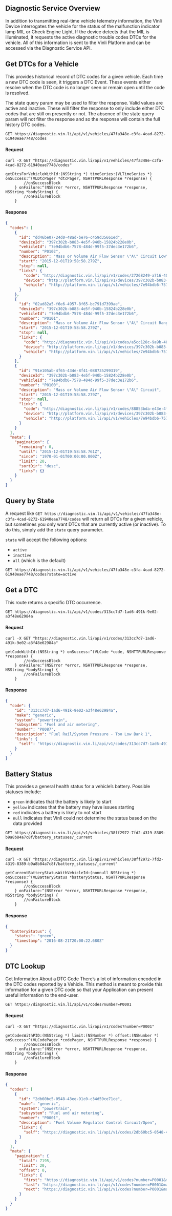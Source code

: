 
## Diagnostic Service Overview
In addition to transmitting real-time vehicle telemetry information, the Vinli Device interrogates the vehicle for the status of the malfunction indicator lamp MIL or Check Engine Light. If the device detects that the MIL is illuminated, it requests the active diagnostic trouble codes DTCs for the vehicle. All of this information is sent to the Vinli Platform and can be accessed via the Diagnostic Service API.

## Get DTCs for a Vehicle
This provides historical record of DTC codes for a given vehicle. Each time a new DTC code is seen, it triggers a DTC Event. These events either resolve when the DTC code is no longer seen or remain open until the code is resolved.

The state query param may be used to filter the response. Valid values are active and inactive. These will filter the response to only include either DTC codes that are still on presently or not. The absence of the state query param will not filter the response and so the response will contain the full history DTC codes.

```endpoint
GET https://diagnostic.vin.li/api/v1/vehicles/47fa348e-c3fa-4cad-8272-61940eae7748/codes
```
#### Request
```curl
curl -X GET "https://diagnostic.vin.li/api/v1/vehicles/47fa348e-c3fa-4cad-8272-61940eae7748/codes"
```
```objc
getDtcsForVehicleWithId:(NSString *) timeSeries:(VLTimeSeries *) onSuccess:^(VLDtcPager *dtcPager, NSHTTPURLResponse *response) {
        //onSuccessBlock
    } onFailure:^(NSError *error, NSHTTPURLResponse *response, NSString *bodyString) {
        //onFailureBlock
    }
```

#### Response
```json
{
  "codes": [
    {
      "id": "dd46be07-24d0-48ad-be76-c459d35661ed",
      "deviceId": "397c302b-b083-4e5f-940b-15824b228e0b",
      "vehicleId": "7e94bdb6-7578-484d-99f5-37dec3e172b6",
      "number": "P0102",
      "description": "Mass or Volume Air Flow Sensor \"A\" Circuit Low",
      "start": "2015-12-01T19:58:58.279Z",
      "stop": null,
      "links": {
        "code": "http://diagnostic.vin.li/api/v1/codes/27268249-a716-402c-8550-7fc0d4ae6335",
        "device": "http://platform.vin.li/api/v1/devices/397c302b-b083-4e5f-940b-15824b228e0b",
        "vehicle": "http://platform.vin.li/api/v1/vehicles/7e94bdb6-7578-484d-99f5-37dec3e172b6"
      }
    },
    {
      "id": "02ad82a5-f6e6-4957-8f65-bc791d7399ae",
      "deviceId": "397c302b-b083-4e5f-940b-15824b228e0b",
      "vehicleId": "7e94bdb6-7578-484d-99f5-37dec3e172b6",
      "number": "P0101",
      "description": "Mass or Volume Air Flow Sensor \"A\" Circuit Range/Performance",
      "start": "2015-12-01T19:58:58.279Z",
      "stop": null,
      "links": {
        "code": "http://diagnostic.vin.li/api/v1/codes/a5cc128c-9a9b-487d-a6dd-375a9cc62dc4",
        "device": "http://platform.vin.li/api/v1/devices/397c302b-b083-4e5f-940b-15824b228e0b",
        "vehicle": "http://platform.vin.li/api/v1/vehicles/7e94bdb6-7578-484d-99f5-37dec3e172b6"
      }
    },
    {
      "id": "91e105ab-4f65-434e-8f41-088735299319",
      "deviceId": "397c302b-b083-4e5f-940b-15824b228e0b",
      "vehicleId": "7e94bdb6-7578-484d-99f5-37dec3e172b6",
      "number": "P0100",
      "description": "Mass or Volume Air Flow Sensor \"A\" Circuit",
      "start": "2015-12-01T19:58:58.279Z",
      "stop": null,
      "links": {
        "code": "http://diagnostic.vin.li/api/v1/codes/88853bda-e43e-4f60-bd72-8083ff02c85f",
        "device": "http://platform.vin.li/api/v1/devices/397c302b-b083-4e5f-940b-15824b228e0b",
        "vehicle": "http://platform.vin.li/api/v1/vehicles/7e94bdb6-7578-484d-99f5-37dec3e172b6"
      }
    }
  ],
  "meta": {
    "pagination": {
      "remaining": 0,
      "until": "2015-12-01T19:58:58.761Z",
      "since": "1970-01-01T00:00:00.000Z",
      "limit": 20,
      "sortDir": "desc",
      "links": {}
    }
  }
}
```

## Query by State
A request like `GET https://diagnostic.vin.li/api/v1/vehicles/47fa348e-c3fa-4cad-8272-61940eae7748/codes` will return all DTCs for a given vehicle, but sometimes you only want DTCs that are currently active (or inactive). To do this, simply add the `state` query parameter.

`state` will accept the following options:
* `active`
* `inactive`
* `all` (which is the default)

```endpoint
GET https://diagnostic.vin.li/api/v1/vehicles/47fa348e-c3fa-4cad-8272-61940eae7748/codes?state=active
```

## Get a DTC
This route returns a specific DTC occurrence.

```endpoint
GET https://diagnostic.vin.li/api/v1/codes/313cc7d7-1ad6-491k-9e02-a3f48e62984a
```
#### Request
```curl
curl -X GET "https://diagnostic.vin.li/api/v1/codes/313cc7d7-1ad6-491k-9e02-a3f48e62984a"
```
```objc
getCodeWithId:(NSString *) onSuccess:^(VLCode *code, NSHTTPURLResponse *response) {
        //onSuccessBlock
    } onFailure:^(NSError *error, NSHTTPURLResponse *response, NSString *bodyString) {
        //onFailureBlock
    }
```

#### Response
```json
{
  "code": {
    "id": "313cc7d7-1ad6-491k-9e02-a3f48e62984a",
    "make": "generic",
    "system": "powertrain",
    "subsystem": "Fuel and air metering",
    "number": "P0087",
    "description": "Fuel Rail/System Pressure - Too Low Bank 1",
    "links": {
      "self": "https://diagnostic.vin.li/api/v1/codes/313cc7d7-1ad6-491k-9e02-a3f48e62984a"
    }
  }
}
```

## Battery Status
This provides a general health status for a vehicle’s battery. Possible statuses include:
* `green` indicates that the battery is likely to start
* `yellow` indicates that the battery may have issues starting
* `red` indicates a battery is likely to not start
* `null` indicates that Vinli could not determine the status based on the data provided

```endpoint
GET https://diagnostic.vin.li/api/v1/vehicles/38ff2972-7fd2-4319-8389-b9a8b84a7c8f/battery_statuses/_current
```

#### Request
```curl
curl -X GET "https://diagnostic.vin.li/api/v1/vehicles/38ff2972-7fd2-4319-8389-b9a8b84a7c8f/battery_statuses/_current"
```
```objc
getCurrentBatteryStatusWithVehicleId:(nonnull NSString *) onSuccess:^(VLBatteryStatus *batteryStatus, NSHTTPURLResponse *response) {
        //onSuccessBlock
    } onFailure:^(NSError *error, NSHTTPURLResponse *response, NSString *bodyString) {
        //onFailureBlock
    }
```

#### Response
```json
{
  "batteryStatus": {
    "status": "green",
    "timestamp": "2016-08-21T20:00:22.680Z"
  }
}
```

## DTC Lookup
Get Information About a DTC Code
There’s a lot of information encoded in the DTC codes reported by a Vehicle. This method is meant to provide this information for a given DTC code so that your Application can present useful information to the end-user.

```endpoint
GET https://diagnostic.vin.li/api/v1/codes?number=P0001
```
#### Request
```curl
curl -X GET "https://diagnostic.vin.li/api/v1/codes?number=P0001"
```
```objc
getCodesWithPID:(NSString *) limit:(NSNumber *) offset:(NSNumber *) onSuccess:^(VLCodePager *codePager, NSHTTPURLResponse *response) {
        //onSuccessBlock
    } onFailure:^(NSError *error, NSHTTPURLResponse *response, NSString *bodyString) {
        //onFailureBlock
    }
```

#### Response
```json
{
  "codes": [
    {
      "id": "2db60bc5-0548-43ee-91c0-c34d59ce71ce",
      "make": "generic", 
      "system": "powertrain",
      "subsystem": "Fuel and air metering",
      "number": "P0001",
      "description": "Fuel Volume Regulator Control Circuit/Open",
      "links": {
        "self": "https://diagnostic.vin.li/api/v1/codes/2db60bc5-0548-43ee-91c0-c34d59ce71ce"
      }
    }
  ],
  "meta": {
    "pagination": {
      "total": 7195,
      "limit": 20,
      "offset": 0,
      "links": {
        "first": "https://diagnostic.vin.li/api/v1/codes?number=P0001&make=generic&limit=20&offset=0",
        "last": "https://diagnostic.vin.li/api/v1/codes?number=P0001&make=generic&limit=20&offset=7180",
        "next": "https://diagnostic.vin.li/api/v1/codes?number=P0001&make=generic&limit=20&offset=20"
      }
    }
  }
}
```